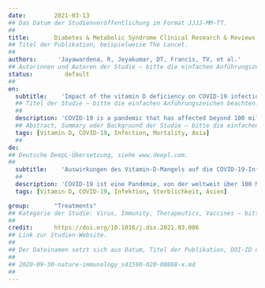 ```yaml
---
date:        2021-03-13
## Das Datum der Studienveröffentlichung im Format JJJJ-MM-TT.
##
title:       Diabetes & Metabolic Syndrome Clinical Research & Reviews
## Titel der Publikation, beispielweise The Lancet.
##
authors:      'Jayawardena, R, Jeyakumar, DT, Francis, TV, et al.'
## Autorinnen und Autoren der Studie – bitte die einfachen Anführungszeichen beachten!
status:         default
##
en:
  subtitle:    'Impact of the vitamin D deficiency on COVID-19 infection and mortality in Asian countries'
  ## Titel der Studie – bitte die einfachen Anführungszeichen beachten!
  ##
  description: 'COVID-19 is a pandemic that has affected beyond 100 million and caused nearly 3 million deaths globally. Vitamin D is a known risk factor for COVID-19. Therefore, we aimed to investigate the association of prevalence of vitamin D deficiency and mean vitamin D level with COVID-19 infection and mortality in Asia, predicting with other confounding factors such as median age, obesity, and diabetes. COVID-19 infections and mortalities among the Asian countries were retrieved from the Worldometer website. Information on prevalence of vitamin D deficiency and mean vitamin D values in each Asian country was retrieved through literature searching on PubMed® and Google scholar. The associations between COVID-19 infections and mortalities with prevalence of vitamin D deficiency and mean vitamin D level were explored with correlation coefficients. As a predictive analysis, multiple linear regression was carried out with all confounders. Positive correlations were observed for prevalence of vitamin D deficiency with COVID-19 infections and mortalities. Moreover, the associations for the COVID-19 infections and mortalities improved, respectively, after predicting with confounding factors. Similarly, mean vitamin D level had a significant negative correlation with COVID-19 infections and mortalities when combining with confounders. Prevalence of vitamin D deficiency is significantly positively associated whereas the mean vitamin D level is significantly negatively associated with both infection and mortality rate of COVID-19 among Asian countries upon predicting with all confounders.'
  ## Abstract, Summary oder Background der Studie – bitte die einfachen Anführungszeichen beachten!
  tags: [Vitamin D, COVID-19, Infection, Mortality, Asia]
  ##
de: 
## Deutsche DeepL-Übersetzung, siehe www.deepl.com.
##
  subtitle:    'Auswirkungen des Vitamin-D-Mangels auf die COVID-19-Infektion und Mortalität in asiatischen Ländern'
  ##
  description: 'COVID-19 ist eine Pandemie, von der weltweit über 100 Millionen Menschen betroffen sind und die fast 3 Millionen Todesfälle verursacht hat. Vitamin D ist ein bekannter Risikofaktor für COVID-19. Daher wollten wir den Zusammenhang zwischen der Prävalenz des Vitamin-D-Mangels und dem durchschnittlichen Vitamin-D-Spiegel mit der COVID-19-Infektion und der Sterblichkeit in Asien untersuchen, wobei wir andere Störfaktoren wie das Durchschnittsalter, Fettleibigkeit und Diabetes mit einbeziehen wollten. Die COVID-19-Infektionen und -Mortalität in den asiatischen Ländern wurden von der Worldometer-Website abgerufen. Informationen über die Prävalenz des Vitamin-D-Mangels und die durchschnittlichen Vitamin-D-Werte in den einzelnen asiatischen Ländern wurden durch eine Literatursuche in PubMed® und Google scholar ermittelt. Die Zusammenhänge zwischen COVID-19-Infektionen und Sterblichkeit mit der Prävalenz des Vitamin-D-Mangels und dem durchschnittlichen Vitamin-D-Spiegel wurden anhand von Korrelationskoeffizienten untersucht. Als prädiktive Analyse wurde eine multiple lineare Regression mit allen Störfaktoren durchgeführt. Diese ergab positive Korrelationen zwischen der Prävalenz des Vitamin-D-Mangels und den COVID-19-Infektionen und -Mortalitäten. Darüber hinaus verbesserten sich die Zusammenhänge für COVID-19-Infektionen und Sterblichkeit insbesondere nach der Kombination mit den Störfaktoren. Ebenso wies der mittlere Vitamin-D-Spiegel eine signifikante negative Korrelation mit COVID-19-Infektionen und -Mortalität auf, wenn er mit Störfaktoren kombiniert wurde. Die Prävalenz des Vitamin-D-Mangels ist signifikant positiv, der mittlere Vitamin-D-Spiegel hingegen signifikant negativ mit der Infektions- und Sterblichkeitsrate von COVID-19 in den asiatischen Ländern verbunden, wenn man alle Störfaktoren in die Vorhersage einbezieht.'
  tags: [Vitamin D, COVID-19, Infektion, Sterblichkeit, Asien]

group:       "Treatments"
## Kategorie der Studie: Virus, Immunity, Therapeutics, Vaccines – bitte die Anführungszeichen beachten!
##
credit:      https://doi.org/10.1016/j.dsx.2021.03.006
## Link zur Studien-Website.
##
## Der Dateinamen setzt sich aus Datum, Titel der Publikation, DOI-ID der Studie (nach dem letzten Slash) und der Dateiendung zusammen. Bitte den Unterstrich vor der DOI-ID beachten!
##
## 2020-09-30-nature-immunology_s41590-020-00808-x.md
##
---
```

<object data="{{ page.link }}" style='height:calc(100vh - 400px); width: 100%' type='application/pdf'></object>